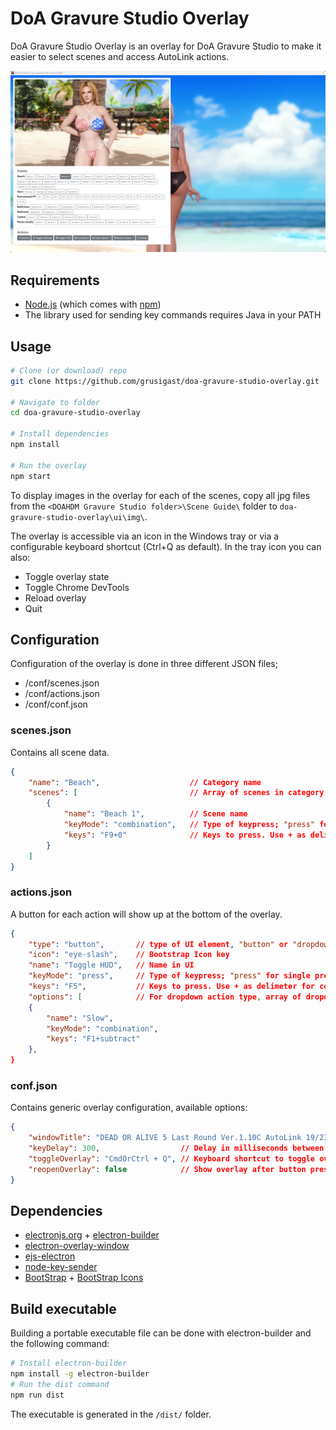 # DoA Gravure Studio Overlay

DoA Gravure Studio Overlay is an overlay for DoA Gravure Studio to make it easier to select scenes and access AutoLink actions.

![Screenshot of overlay](screenshot.png?raw=true "Screenshot of overlay")


## Requirements
* [Node.js](https://nodejs.org/en/download/) (which comes with [npm](http://npmjs.com))
* The library used for sending key commands requires Java in your PATH


## Usage


```bash
# Clone (or download) repo 
git clone https://github.com/grusigast/doa-gravure-studio-overlay.git

# Navigate to folder
cd doa-gravure-studio-overlay

# Install dependencies
npm install

# Run the overlay
npm start
```

To display images in the overlay for each of the scenes, copy all jpg files from the `<DOAHDM Gravure Studio folder>\Scene Guide\` folder to `doa-gravure-studio-overlay\ui\img\`.


The overlay is accessible via an icon in the Windows tray or via a configurable keyboard shortcut (Ctrl+Q as default).
In the tray icon you can also:
* Toggle overlay state
* Toggle Chrome DevTools
* Reload overlay
* Quit 

## Configuration

Configuration of the overlay is done in three different JSON files;
* /conf/scenes.json
* /conf/actions.json
* /conf/conf.json


### scenes.json
Contains all scene data.

```json
{
    "name": "Beach",                    // Category name
    "scenes": [                         // Array of scenes in category.
        {
            "name": "Beach 1",          // Scene name
            "keyMode": "combination",   // Type of keypress; "press" for single press, "combination" for key combinations, "sequence" for sequence of keypresses.
            "keys": "F9+0"              // Keys to press. Use + as delimeter for combination and sequence keyMode.
        }
    ]
}
```


### actions.json
A button for each action will show up at the bottom of the overlay.

```json
{
    "type": "button",       // type of UI element, "button" or "dropdown"
    "icon": "eye-slash",    // Bootstrap Icon key
    "name": "Toggle HUD",   // Name in UI
    "keyMode": "press",     // Type of keypress; "press" for single press, "combination" for key combinations, "sequence" for sequence of keypresses.
    "keys": "F5",           // Keys to press. Use + as delimeter for combination and sequence keyMode.
    "options": [            // For dropdown action type, array of dropdown items.
    {
        "name": "Slow",
        "keyMode": "combination",
        "keys": "F1+subtract"
    },
}
```

### conf.json
Contains generic overlay configuration, available options:

```json
{
    "windowTitle": "DEAD OR ALIVE 5 Last Round Ver.1.10C AutoLink 19/23",           // Title of the window to display overlay window on.
    "keyDelay": 300,                  // Delay in milliseconds between overlay hide and button presses.
    "toggleOverlay": "CmdOrCtrl + Q", // Keyboard shortcut to toggle overlay.
    "reopenOverlay": false            // Show overlay after button pressed.
}
```

## Dependencies

- [electronjs.org](https://electronjs.org) + [electron-builder](https://www.electron.build/)
- [electron-overlay-window](https://github.com/SnosMe/electron-overlay-window)
- [ejs-electron](https://github.com/bowheart/ejs-electron)
- [node-key-sender](https://github.com/garimpeiro-it/node-key-sender)
- [BootStrap](https://getbootstrap.com/) + [BootStrap Icons](https://icons.getbootstrap.com/)

## Build executable
Building a portable executable file can be done with electron-builder and the following command:


```bash
# Install electron-builder
npm install -g electron-builder
# Run the dist command
npm run dist
```
The executable is generated in the `/dist/` folder.

